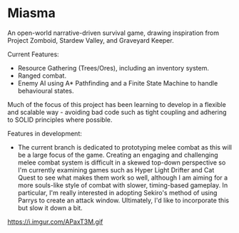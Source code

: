 # Miasma
An open-world narrative-driven survival game, drawing inspiration from Project Zomboid, Stardew Valley, and Graveyard Keeper.

Current Features:
- Resource Gathering (Trees/Ores), including an inventory system.
- Ranged combat.
- Enemy AI using A* Pathfinding and a Finite State Machine to handle behavioural states.

Much of the focus of this project has been learning to develop in a flexible and scalable way - avoiding bad code such as tight coupling and adhering to SOLID principles where possible. 

Features in development:
- The current branch is dedicated to prototyping melee combat as this will be a large focus of the game. Creating an engaging and challenging melee combat system is difficult in a skewed top-down perspective so I'm currently examining games such as Hyper Light Drifter and Cat Quest to see what makes them work so well, although I am aiming for a more souls-like style of combat with slower, timing-based gameplay. In particular, I'm really interested in adopting Sekiro's method of using Parrys to create an attack window. Ultimately, I'd like to incorporate this but slow it down a bit.

https://i.imgur.com/APaxT3M.gif
